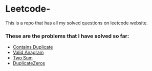 # Leetcode-

This is a repo that has all my solved questions on leetcode website.

### These are the problems that I have solved so far:

- [Contains Duplicate](https://leetcode.com/submissions/detail/1222134269/)
- [Valid Anagram](https://leetcode.com/submissions/detail/1222169904/)
- [Two Sum](https://leetcode.com/submissions/detail/1228081725/)
- [DuplicateZeros](https://leetcode.com/submissions/detail/1250405809/)
